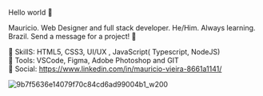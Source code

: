 Hello world 👋

Mauricio. Web Designer and full stack developer. He/Him. Always learning. Brazil. Send a message for a project! 🤝 <br>


💎 SkillS: HTML5, CSS3, UI/UX , JavaScript( Typescript, NodeJS)  <br>
🔨 Tools: VSCode, Figma, Adobe Photoshop and GIT  <br>
📲 Social: https://www.linkedin.com/in/mauricio-vieira-8661a1141/  <br>





![9b7f5636e14079f70c84cd6ad99004b1_w200](https://user-images.githubusercontent.com/100879718/171505825-4c40cf2c-71a3-4e39-a79c-1a410c471f9e.gif)

